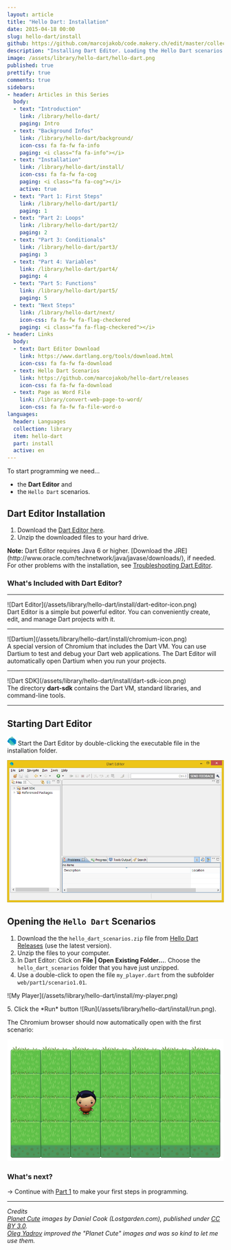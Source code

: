 ```yaml
---
layout: article
title: "Hello Dart: Installation"
date: 2015-04-18 00:00
slug: hello-dart/install
github: https://github.com/marcojakob/code.makery.ch/edit/master/collections/library/hello-dart-en-install.md
description: "Installing Dart Editor. Loading the Hello Dart scenarios and starting a first Dart program."
image: /assets/library/hello-dart/hello-dart.png
published: true
prettify: true
comments: true
sidebars:
- header: Articles in this Series
  body:
  - text: "Introduction"
    link: /library/hello-dart/
    paging: Intro
  - text: "Background Infos"
    link: /library/hello-dart/background/
    icon-css: fa fa-fw fa-info
    paging: <i class="fa fa-info"></i>
  - text: "Installation"
    link: /library/hello-dart/install/
    icon-css: fa fa-fw fa-cog
    paging: <i class="fa fa-cog"></i>
    active: true
  - text: "Part 1: First Steps"
    link: /library/hello-dart/part1/
    paging: 1
  - text: "Part 2: Loops"
    link: /library/hello-dart/part2/
    paging: 2
  - text: "Part 3: Conditionals"
    link: /library/hello-dart/part3/
    paging: 3
  - text: "Part 4: Variables"
    link: /library/hello-dart/part4/
    paging: 4
  - text: "Part 5: Functions"
    link: /library/hello-dart/part5/
    paging: 5
  - text: "Next Steps"
    link: /library/hello-dart/next/
    icon-css: fa fa-fw fa-flag-checkered
    paging: <i class="fa fa-flag-checkered"></i>
- header: Links
  body:
  - text: Dart Editor Download
    link: https://www.dartlang.org/tools/download.html
    icon-css: fa fa-fw fa-download
  - text: Hello Dart Scenarios
    link: https://github.com/marcojakob/hello-dart/releases
    icon-css: fa fa-fw fa-download
  - text: Page as Word File
    link: /library/convert-web-page-to-word/
    icon-css: fa fa-fw fa-file-word-o
languages:
  header: Languages
  collection: library
  item: hello-dart
  part: install
  active: en
---
```


To start programming we need...

* the **Dart Editor** and
* the `Hello Dart` scenarios.


## Dart Editor Installation

1. Download the [Dart Editor here](https://www.dartlang.org/tools/download.html).
2. Unzip the downloaded files to your hard drive.

<div class="alert alert-info">
  <strong>Note:</strong> Dart Editor requires Java 6 or higher. [Download the JRE](http://www.oracle.com/technetwork/java/javase/downloads/), if needed. For other problems with the installation, see <a href="https://www.dartlang.org/tools/editor/troubleshoot.html" class="alert-link">Troubleshooting Dart Editor</a>.
</div>


### What's Included with Dart Editor?

***

<div class="row">
  <div class="col-md-2">
    ![Dart Editor](/assets/library/hello-dart/install/dart-editor-icon.png)
  </div>
  <div class="col-md-7">
    Dart Editor is a simple but powerful editor. You can conveniently create, edit, and manage Dart projects with it. 
  </div>
</div>

***

<div class="row">
  <div class="col-md-2">
    ![Dartium](/assets/library/hello-dart/install/chromium-icon.png)
  </div>
  <div class="col-md-7">
    A special version of Chromium that includes the Dart VM. You can use Dartium to test and debug your Dart web applications. The Dart Editor will automatically open Dartium when you run your projects.
  </div>
</div>

***

<div class="row">
  <div class="col-md-2">
    ![Dart SDK](/assets/library/hello-dart/install/dart-sdk-icon.png)
  </div>
  <div class="col-md-7">
    The directory <strong>dart-sdk</strong> contains the Dart VM, standard libraries, and command-line tools.
  </div>
</div>

***


## Starting Dart Editor

![Dart Editor Executable](/assets/library/hello-dart/install/dart-logo-21.png) Start the Dart Editor by double-clicking the executable file in the installation folder.

![Dart Editor](/assets/library/hello-dart/install/dart-editor.png)


## Opening the `Hello Dart` Scenarios

1. Download the the `hello_dart_scenarios.zip` file from [Hello Dart Releases](https://github.com/marcojakob/hello-dart/releases) (use the latest version).  
2. Unzip the files to your computer.
3. In Dart Editor: Click on **File | Open Existing Folder...**. Choose the `hello_dart_scenarios` folder that you have just unzipped.
4. Use a double-click to open the file `my_player.dart` from the subfolder `web/part1/scenario1.01`.   
<p>
![My Player](/assets/library/hello-dart/install/my-player.png)
</p>
5. Click the *Run* button ![Run](/assets/library/hello-dart/install/run.png).

The Chromium browser should now automatically open with the first scenario:

![First Scenario](/assets/library/hello-dart/install/first-scenario.png)


### What's next?

&rarr; Continue with [Part 1](/library/hello-dart/part1/) to make your first steps in programming.

***

*Credits*<br>
<em class="small">
  [Planet Cute](http://www.lostgarden.com/2007/05/dancs-miraculously-flexible-game.html) images by Daniel Cook (Lostgarden.com), published under [CC BY 3.0](http://creativecommons.org/licenses/by/3.0/us/).<br>
[Oleg Yadrov](https://www.linkedin.com/in/olegyadrov) improved the "Planet Cute" images and was so kind to let me use them.
</em>
